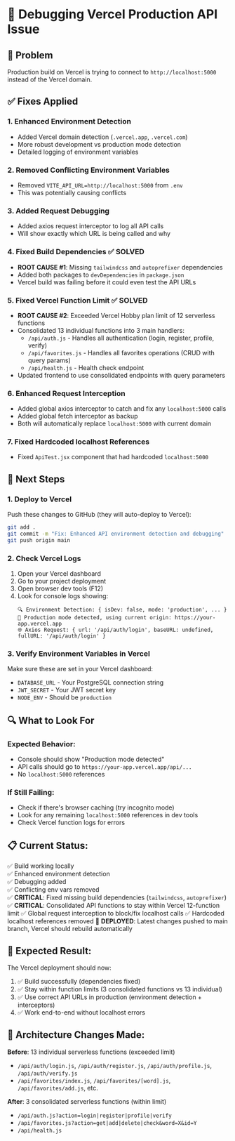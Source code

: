 # 🔧 Debugging Vercel Production API Issue

## 🚨 Problem
Production build on Vercel is trying to connect to `http://localhost:5000` instead of the Vercel domain.

## ✅ Fixes Applied

### 1. Enhanced Environment Detection
- Added Vercel domain detection (`.vercel.app`, `.vercel.com`)
- More robust development vs production mode detection
- Detailed logging of environment variables

### 2. Removed Conflicting Environment Variables
- Removed `VITE_API_URL=http://localhost:5000` from `.env`
- This was potentially causing conflicts

### 3. Added Request Debugging
- Added axios request interceptor to log all API calls
- Will show exactly which URL is being called and why

### 4. Fixed Build Dependencies ✅ SOLVED
- **ROOT CAUSE #1**: Missing `tailwindcss` and `autoprefixer` dependencies
- Added both packages to `devDependencies` in `package.json`
- Vercel build was failing before it could even test the API URLs

### 5. Fixed Vercel Function Limit ✅ SOLVED  
- **ROOT CAUSE #2**: Exceeded Vercel Hobby plan limit of 12 serverless functions
- Consolidated 13 individual functions into 3 main handlers:
  - `/api/auth.js` - Handles all authentication (login, register, profile, verify)
  - `/api/favorites.js` - Handles all favorites operations (CRUD with query params)
  - `/api/health.js` - Health check endpoint
- Updated frontend to use consolidated endpoints with query parameters

### 6. Enhanced Request Interception
- Added global axios interceptor to catch and fix any `localhost:5000` calls
- Added global fetch interceptor as backup
- Both will automatically replace `localhost:5000` with current domain

### 7. Fixed Hardcoded localhost References
- Fixed `ApiTest.jsx` component that had hardcoded `localhost:5000`

## 🚀 Next Steps

### 1. Deploy to Vercel
Push these changes to GitHub (they will auto-deploy to Vercel):
```bash
git add .
git commit -m "Fix: Enhanced API environment detection and debugging"
git push origin main
```

### 2. Check Vercel Logs
1. Open your Vercel dashboard
2. Go to your project deployment
3. Open browser dev tools (F12)
4. Look for console logs showing:
   ```
   🔍 Environment Detection: { isDev: false, mode: 'production', ... }
   🚀 Production mode detected, using current origin: https://your-app.vercel.app
   🌐 Axios Request: { url: '/api/auth/login', baseURL: undefined, fullURL: '/api/auth/login' }
   ```

### 3. Verify Environment Variables in Vercel
Make sure these are set in your Vercel dashboard:
- `DATABASE_URL` - Your PostgreSQL connection string
- `JWT_SECRET` - Your JWT secret key
- `NODE_ENV` - Should be `production`

## 🔍 What to Look For

### Expected Behavior:
- Console should show "Production mode detected"
- API calls should go to `https://your-app.vercel.app/api/...`
- No `localhost:5000` references

### If Still Failing:
- Check if there's browser caching (try incognito mode)
- Look for any remaining `localhost:5000` references in dev tools
- Check Vercel function logs for errors

## 📋 Current Status:
✅ Build working locally  
✅ Enhanced environment detection  
✅ Debugging added  
✅ Conflicting env vars removed  
✅ **CRITICAL**: Fixed missing build dependencies (`tailwindcss`, `autoprefixer`)
✅ **CRITICAL**: Consolidated API functions to stay within Vercel 12-function limit
✅ Global request interception to block/fix localhost calls
✅ Hardcoded localhost references removed
🚀 **DEPLOYED**: Latest changes pushed to main branch, Vercel should rebuild automatically

## 🎯 Expected Result:
The Vercel deployment should now:
1. ✅ Build successfully (dependencies fixed)
2. ✅ Stay within function limits (3 consolidated functions vs 13 individual)
3. ✅ Use correct API URLs in production (environment detection + interceptors)
4. ✅ Work end-to-end without localhost errors

## 🔧 Architecture Changes Made:
**Before**: 13 individual serverless functions (exceeded limit)
- `/api/auth/login.js`, `/api/auth/register.js`, `/api/auth/profile.js`, `/api/auth/verify.js`
- `/api/favorites/index.js`, `/api/favorites/[word].js`, `/api/favorites/add.js`, etc.

**After**: 3 consolidated serverless functions (within limit)
- `/api/auth.js?action=login|register|profile|verify`
- `/api/favorites.js?action=get|add|delete|check&word=X&id=Y`
- `/api/health.js`
